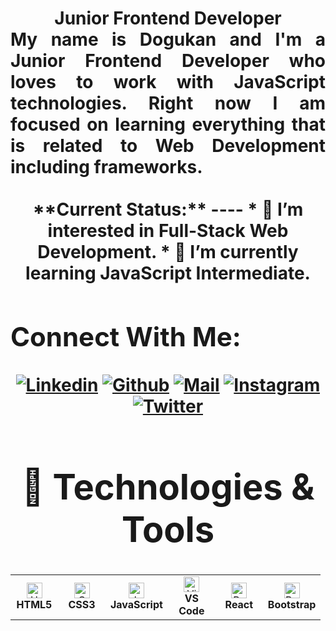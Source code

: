 <h1 align="center">Junior Frontend Developer<span color="blue">

<div align="justify">
    My name is Dogukan and I'm a Junior Frontend Developer who loves to work with JavaScript technologies. Right now I am focused on learning everything that is related to Web Development including frameworks.
</div>
<br/>
**Current Status:**
----
* 👀 I’m interested in Full-Stack Web Development.
* 🌱 I’m currently learning JavaScript Intermediate.

<h2 align="left">Connect With Me:</h2>

<div align=center>

[![Linkedin](https://img.shields.io/badge/LinkedIn-0077B5?style=for-the-badge&logo=linkedin&logoColor=white)](https://www.linkedin.com/in/doguaslan/)
[![Github](https://img.shields.io/badge/GitHub-100000?style=for-the-badge&logo=github&logoColor=white)](https://github.com/doguuaslan)
[![Mail](https://img.shields.io/badge/Gmail-D14836?style=for-the-badge&logo=gmail&logoColor=white)](mailto:aaslandogukan@gmail.com)
[![Instagram](https://img.shields.io/badge/Instagram-E4405F?style=for-the-badge&logo=instagram&logoColor=white)](https://www.instagram.com/doguuaslan/)
[![Twitter](https://img.shields.io/badge/Twitter-1DA1F2?style=for-the-badge&logo=twitter&logoColor=white)](https://twitter.com/doguuaslan)

</div>

# 🔧 Technologies & Tools

<table>
  <tr>
    <td align="center" height="60" width="60">
      <img
        src="https://cdn.jsdelivr.net/gh/devicons/devicon/icons/html5/html5-plain.svg"
        width="25"
        height="25"
        alt="HTML"
      />
      <br /><strong>HTML5</strong>
    </td>
    <td align="center" height="60" width="60">
      <img
        src="https://cdn.jsdelivr.net/gh/devicons/devicon/icons/css3/css3-plain.svg"
        width="25"
        height="25"
        alt="CSS3"
      />
      <br /><strong>CSS3</strong>
    </td>
    <td align="center" height="60" width="60">
      <img
        src="https://cdn.jsdelivr.net/gh/devicons/devicon/icons/javascript/javascript-plain.svg"
        width="25"
        height="25"
        alt="JavaScript"
      />
      <br /><strong>JavaScript</strong>
    </td>
    <td align="center" height="60" width="60">
      <img
        src="https://cdn.jsdelivr.net/gh/devicons/devicon/icons/vscode/vscode-original.svg"
        width="25"
        height="25"
        alt="Visual Studio Code"
      />
      <br /><strong>VS Code</strong>
    </td>
    <td align="center" height="60" width="60">
      <img
        src="https://cdn.jsdelivr.net/gh/devicons/devicon/icons/react/react-original.svg"
        width="25"
        height="25"
        alt="React"
      />
      <br /><strong>React</strong>
    </td>
    <td align="center" height="60" width="60">
      <img
        src="https://cdn.jsdelivr.net/gh/devicons/devicon/icons/bootstrap/bootstrap-plain.svg"
        width="25"
        height="25"
        alt="Bootstrap"
      />
      <br /><strong>Bootstrap</strong>
    </td>
  </tr>
</table>
